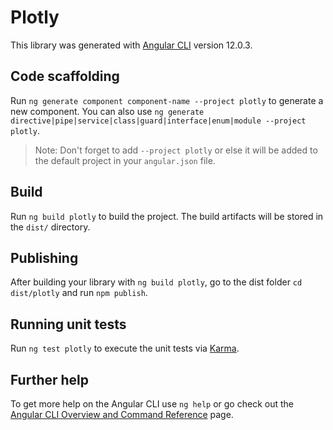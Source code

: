 # Plotly

This library was generated with [Angular CLI](https://github.com/angular/angular-cli) version 12.0.3.

## Code scaffolding

Run `ng generate component component-name --project plotly` to generate a new component. You can also use `ng generate directive|pipe|service|class|guard|interface|enum|module --project plotly`.
> Note: Don't forget to add `--project plotly` or else it will be added to the default project in your `angular.json` file. 

## Build

Run `ng build plotly` to build the project. The build artifacts will be stored in the `dist/` directory.

## Publishing

After building your library with `ng build plotly`, go to the dist folder `cd dist/plotly` and run `npm publish`.

## Running unit tests

Run `ng test plotly` to execute the unit tests via [Karma](https://karma-runner.github.io).

## Further help

To get more help on the Angular CLI use `ng help` or go check out the [Angular CLI Overview and Command Reference](https://angular.io/cli) page.
